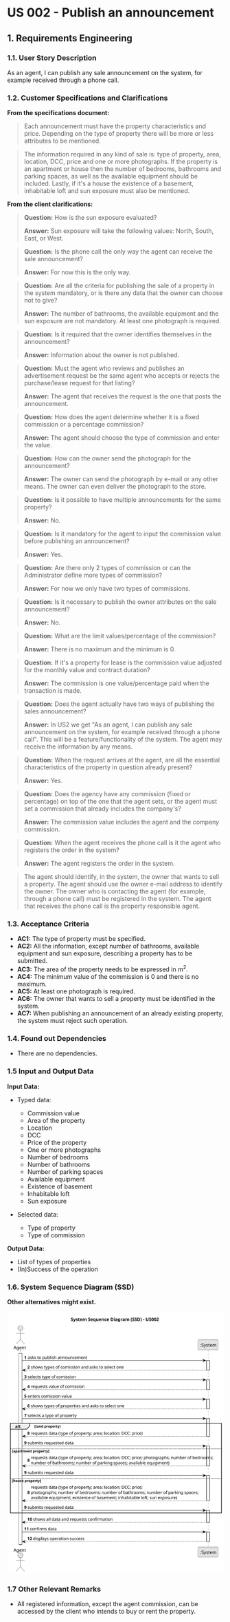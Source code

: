 # US 002 - Publish an announcement

## 1. Requirements Engineering

### 1.1. User Story Description

As an agent, I can publish any sale announcement on the system, for
example received through a phone call.

### 1.2. Customer Specifications and Clarifications

**From the specifications document:**

> Each announcement must have the property characteristics and price. Depending on the type of property there will be
> more or less attributes to be mentioned.


> The information required in any kind of sale is: type of property, area, location, DCC, price and one or more
> photographs. If the property is an apartment or house then the number of bedrooms, bathrooms and parking spaces, as
> well
> as the available equipment should be included. Lastly, if it's a house the existence of a basement, inhabitable loft
> and
> sun exposure must also be mentioned.



**From the client clarifications:**

> **Question:** How is the sun exposure evaluated?
>
> **Answer:** Sun exposure will take the following values: North, South, East, or West.

> **Question:** Is the phone call the only way the agent can receive the sale announcement?
>
> **Answer:** For now this is the only way.

> **Question:** Are all the criteria for publishing the sale of a property in the system mandatory, or is there any data
> that the owner can choose not to give?
>
> **Answer:** The number of bathrooms, the available equipment and the sun exposure are not mandatory. At least one photograph is required.

> **Question:** Is it required that the owner identifies themselves in the announcement?
>
> **Answer:** Information about the owner is not published.

> **Question:** Must the agent who reviews and publishes an advertisement request be the same agent who accepts or
> rejects the purchase/lease request for that listing?
>
> **Answer:** The agent that receives the request is the one that posts the announcement.

> **Question:** How does the agent determine whether it is a fixed commission or a percentage commission?
>
> **Answer:** The agent should choose the type of commission and enter the value.

> **Question:** How can the owner send the photograph for the announcement? 
> 
> **Answer:** The owner can send the photograph by e-mail or any other means. The owner can even deliver the photograph to the store.

> **Question:** Is it possible to have multiple announcements for the same property?
>
> **Answer:** No.

> **Question:** Is it mandatory for the agent to input the commission value before publishing an announcement?
>
>  **Answer:** Yes.

> **Question:**  Are there only 2 types of commission or can the Administrator define more types of commission?
>
> **Answer:** For now we only have two types of commissions.

> **Question:** Is it necessary to publish the owner attributes on the sale announcement?
>
> **Answer:** No.

> **Question:**  What are the limit values/percentage of the commission? 
>
> **Answer:** There is no maximum and the minimum is 0. 

> **Question:** If it's a property for lease is the commission value adjusted for the monthly value and contract duration? 
>
> **Answer:** The commission is one value/percentage paid when the transaction is made.

> **Question:** Does the agent actually have two ways of publishing the sales announcement?
> 
> **Answer:** In US2 we get "As an agent, I can publish any sale announcement on the system, for example received through a phone call". This will be a feature/functionality of the system. The agent may receive the information by any means.

> **Question:** When the request arrives at the agent, are all the essential characteristics of the property in question already present?
> 
> **Answer:** Yes.

>**Question:** Does the agency have any commission (fixed or percentage) on top of the one that the agent sets, or the agent must set a commission that already includes the company's?
> 
> **Answer:** The commission value includes the agent and the company commission.

>**Question:** When the agent receives the phone call is it the agent who registers the order in the system?
> 
> **Answer:** The agent registers the order in the system.

> The agent should identify, in the system, the owner that wants to sell a property. The agent should use the owner e-mail address to identify the owner. The owner who is contacting the agent (for example, through a phone call) must be registered in the system. The agent that receives the phone call is the property responsible agent.

### 1.3. Acceptance Criteria

* **AC1:** The type of property must be specified.
* **AC2:** All the information, except number of bathrooms, available equipment and sun exposure, describing a property has to be submitted.
* **AC3:** The area of the property needs to be expressed in m<sup>2</sup>.
* **AC4:** The minimum value of the commission is 0 and there is no maximum.
* **AC5:** At least one photograph is required.
* **AC6:** The owner that wants to sell a property must be identified in the system.
* **AC7:** When publishing an announcement of an already existing property, the system must reject such operation.

### 1.4. Found out Dependencies

* There are no dependencies.

### 1.5 Input and Output Data

**Input Data:**

* Typed data:
    * Commission value
    * Area of the property
    * Location
    * DCC
    * Price of the property
    * One or more photographs
    * Number of bedrooms
    * Number of bathrooms
    * Number of parking spaces
    * Available equipment
    * Existence of basement
    * Inhabitable loft
    * Sun exposure

* Selected data:
    * Type of property
    * Type of commission

**Output Data:**

* List of types of properties
* (In)Success of the operation

### 1.6. System Sequence Diagram (SSD)

**Other alternatives might exist.**

![System Sequence Diagram (SSD)](svg/us002-system-sequence-diagram.svg)

### 1.7 Other Relevant Remarks

* All registered information, except the agent commission, can be accessed by the client who intends to
  buy or rent the property.